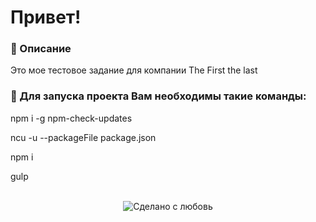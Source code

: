 # Привет!

### 📜 Описание  
Это мое тестовое задание для компании The First the last
<br>

### 📸 Для запуска проекта Вам необходимы такие команды: 

npm i -g npm-check-updates

ncu -u --packageFile package.json

npm i

gulp

<br> 
<div align="center">
    <img src="https://img.shields.io/badge/%D0%A1%D0%B4%D0%B5%D0%BB%D0%B0%D0%BD%D0%BE%20%D1%81-%F0%9F%96%A4-red.svg?longCache=true&style=for-the-badge&colorA=000&colorB=fedcba"
      alt="Сделано с любовь" />
</div>
